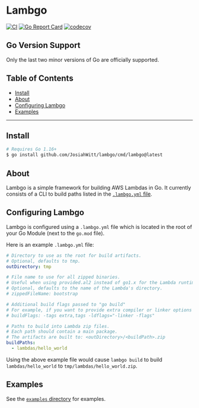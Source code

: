 # Lambgo

[![CI](https://github.com/JosiahWitt/lambgo/workflows/CI/badge.svg)](https://github.com/JosiahWitt/lambgo/actions?query=branch%3Amaster+workflow%3ACI)
[![Go Report Card](https://goreportcard.com/badge/github.com/JosiahWitt/lambgo)](https://goreportcard.com/report/github.com/JosiahWitt/lambgo)
[![codecov](https://codecov.io/gh/JosiahWitt/lambgo/branch/master/graph/badge.svg)](https://codecov.io/gh/JosiahWitt/lambgo)

## Go Version Support
Only the last two minor versions of Go are officially supported.

## Table of Contents
<!-- START doctoc generated TOC please keep comment here to allow auto update -->
<!-- DON'T EDIT THIS SECTION, INSTEAD RE-RUN doctoc TO UPDATE -->

- [Install](#install)
- [About](#about)
- [Configuring Lambgo](#configuring-lambgo)
- [Examples](#examples)

<!-- END doctoc generated TOC please keep comment here to allow auto update -->

---

## Install
```bash
# Requires Go 1.16+
$ go install github.com/JosiahWitt/lambgo/cmd/lambgo@latest
```


## About
Lambgo is a simple framework for building AWS Lambdas in Go.
It currently consists of a CLI to build paths listed in the [`.lambgo.yml` file](#configuring-lambgo).


## Configuring Lambgo
Lambgo is configured using a `.lambgo.yml` file which is located in the root of your Go Module (next to the `go.mod` file).

Here is an example `.lambgo.yml` file:

```yaml
# Directory to use as the root for build artifacts.
# Optional, defaults to tmp.
outDirectory: tmp

# File name to use for all zipped binaries.
# Useful when using provided.al2 instead of go1.x for the Lambda runtime.
# Optional, defaults to the name of the Lambda's directory.
# zippedFileName: bootstrap

# Additional build flags passed to "go build"
# For example, if you want to provide extra compiler or linker options
# buildFlags: -tags extra,tags -ldflags="-linker -flags"

# Paths to build into Lambda zip files.
# Each path should contain a main package.
# The artifacts are built to: <outDirectory>/<buildPath>.zip
buildPaths:
  - lambdas/hello_world
```

Using the above example file would cause `lambgo build` to build `lambdas/hello_world` to `tmp/lambdas/hello_world.zip`.


## Examples
See the [`examples` directory](./examples) for examples.
